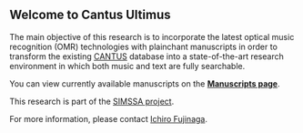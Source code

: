## Welcome to Cantus Ultimus
The main objective of this research is to incorporate the latest optical music recognition (OMR) technologies with plainchant manuscripts in order to transform the existing [CANTUS](https://cantusdatabase.org/) database into a state-of-the-art research environment in which both music and text are fully searchable.

You can view currently available manuscripts on the **[Manuscripts page](manuscripts/)**.

This research is part of the [SIMSSA project](http://www.simssa.ca/).

For more information, please contact [Ichiro Fujinaga](http://www.music.mcgill.ca/~ich/).
